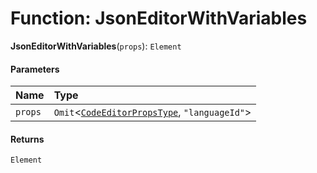 # Function: JsonEditorWithVariables

**JsonEditorWithVariables**(`props`): `Element`

#### Parameters

| Name | Type |
| :------ | :------ |
| `props` | `Omit`<[`CodeEditorPropsType`](/en/auto-docs/form-materials/interfaces/CodeEditorPropsType.md), `"languageId"`> |

#### Returns

`Element`
